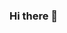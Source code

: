 ### Hi there 👋

<!--
**changsub214/changsub214** is a ✨ _special_ ✨ repository because its `README.md` (this file) appears on your GitHub profile.

공사중 1월 말까지는 완료 에정

Here are some ideas to get you started:

- 🔭 I’m currently working on ...
- 🌱 I’m currently learning ...
- 👯 I’m looking to collaborate on ...
- 🤔 I’m looking for help with ...
- 💬 Ask me about ...
- 📫 How to reach me: ...
- 😄 Pronouns: ...
- ⚡ Fun fact: ...
-->
